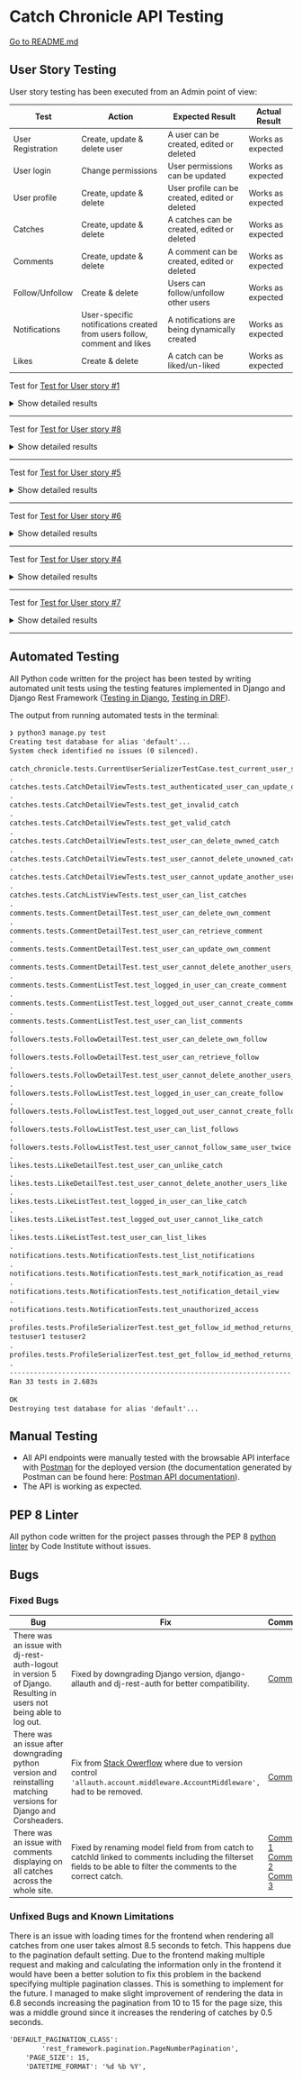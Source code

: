 # Catch Chronicle API Testing

[Go to README.md](../../README.md)

## User Story Testing

User story testing has been executed from an Admin point of view: 

**Test** | **Action** | **Expected Result** | **Actual Result**
-------- | ------------------- | ------------------- | -----------------
User Registration | Create, update & delete user | A user can be created, edited or deleted | Works as expected
User login | Change permissions | User permissions can be updated | Works as expected
User profile | Create, update & delete | User profile can be created, edited or deleted | Works as expected
Catches | Create, update & delete | A catches can be created, edited or deleted | Works as expected
Comments | Create, update & delete | A comment can be created, edited or deleted | Works as expected
Follow/Unfollow | Create & delete |  Users can follow/unfollow other users | Works as expected
Notifications | User-specific notifications created from users follow, comment and likes | A notifications are being dynamically created| Works as expected
Likes | Create & delete | A catch can be liked/un-liked | Works as expected

Test for [Test for User story #1](https://github.com/alexelbert/catch-chronicle-api/issues/1)

<details>
  <summary>Show detailed results</summary>
    User Story: As a developer, I want to be able to create, read, update, and delete user profiles.

    **Test Steps:**
    - Logged in as admin i have CRUD for users
    **Expected Results:**
    - Able to have full CRUD functionality as admin for users
    
    **Screenshots**
        
    ![User Result](/docs/screenshots/usercrud.png)

    <hr>
    
    ![User Result](/docs/screenshots/usercrud2.png)

<hr>
  
  ![User Result](/docs/screenshots/usercrud3.png)

<hr>
  
  ![User Result](/docs/screenshots/usercrud4.png)

<hr>
  
  ![User Result](/docs/screenshots/usercrud5.png)

<hr>
  
  ![User Result](/docs/screenshots/usercrud6.png)
</details>

<hr>

Test for [Test for User story #8](https://github.com/alexelbert/catch-chronicle-api/issues/8)

<details>
  <summary>Show detailed results</summary>
  User Story: As a developer I want to be able to create, read, update and delete catches.

  **Test Steps:**
  - Logged in as admin i have CRUD for catches
  **Expected Results:**
  - Able to have full CRUD functionality as admin for catches
  
  **Screenshots**
    
  ![Catches Result](/docs/screenshots/catchescrud1.png)

  <hr>
  
  ![Catches Result](/docs/screenshots/catchescrud2.png)


<hr>
  
  ![Catches Result](/docs/screenshots/catchescrud3.png)


<hr>
  
  ![Catches Result](/docs/screenshots/catchescrud4.png)

</details>

<hr>

Test for [Test for User story #5](https://github.com/alexelbert/catch-chronicle-api/issues/5)

<details>
  <summary>Show detailed results</summary>
  User Story: As a developer, I want access to create, read, update, and delete comments.

  **Test Steps:**
  - Logged in as admin i have CRUD for comments
  **Expected Results:**
  - Able to have full CRUD functionality as admin for comments
  
  **Screenshots**
    
  ![Comments Result](/docs/screenshots/commentcrud.png)

  <hr>
  
  ![Comments Result](/docs/screenshots/commentcrud2.png)


<hr>
  
  ![Comments Result](/docs/screenshots/commentcrud3.png)

</details>

<hr>

Test for [Test for User story #6](https://github.com/alexelbert/catch-chronicle-api/issues/6)

<details>
  <summary>Show detailed results</summary>
  User Story: As a developer, I want access to create, read, update, and delete follow/unfollow relations between users.

  **Test Steps:**
  - Logged in as admin i have CRUD for follow/unfollow
  **Expected Results:**
  - Able to have full CRUD functionality as admin for follow/unfollow
  
  **Screenshots**
    
  ![Follow/Unfollow Result](/docs/screenshots/follow-unfollow-crud.png)

  <hr>
  
  ![Follow/Unfollow Result](/docs/screenshots/follow-unfollow-crud2.png)

</details>

<hr>

Test for [Test for User story #4](https://github.com/alexelbert/catch-chronicle-api/issues/4)

<details>
  <summary>Show detailed results</summary>
  User Story: As a developer, I want access to create, read, update and delete likes.

  **Test Steps:**
  - Logged in as admin i have CRUD for like
  **Expected Results:**
  - Able to have full CRUD functionality as admin for like
  
  **Screenshots**
    
  ![Like Result](/docs/screenshots/likescrud.png)

  <hr>
  
  ![Like Result](/docs/screenshots/likescrud2.png)

</details>

<hr>

Test for [Test for User story #7](https://github.com/alexelbert/catch-chronicle-api/issues/7)

<details>
  <summary>Show detailed results</summary>
  User Story: As a developer I want notifications to be created automatically when comments, likes, follows are created.

  **Test Steps:**
  - Logged in as admin can see dynamically created notifications and delete
  **Expected Results:**
  - Able to have full CRUD functionality as admin for notifications
  
  **Screenshots**
    
  ![Like Result](/docs/screenshots/notifications.png)

  <hr>
  
  ![Like Result](/docs/screenshots/notifications2.png)

</details>

<hr>


## Automated Testing

All Python code written for the project has been tested by writing automated unit tests using the testing features implemented in Django and Django Rest Framework ([Testing in Django](https://docs.djangoproject.com/en/4.2/topics/testing/), [Testing in DRF](https://www.django-rest-framework.org/api-guide/testing/)).

The output from running automated tests in the terminal:

```
❯ python3 manage.py test
Creating test database for alias 'default'...
System check identified no issues (0 silenced).

catch_chronicle.tests.CurrentUserSerializerTestCase.test_current_user_serializer
.
catches.tests.CatchDetailViewTests.test_authenticated_user_can_update_owned_catch
.
catches.tests.CatchDetailViewTests.test_get_invalid_catch
.
catches.tests.CatchDetailViewTests.test_get_valid_catch
.
catches.tests.CatchDetailViewTests.test_user_can_delete_owned_catch
.
catches.tests.CatchDetailViewTests.test_user_cannot_delete_unowned_catch
.
catches.tests.CatchDetailViewTests.test_user_cannot_update_another_users_catch
.
catches.tests.CatchListViewTests.test_user_can_list_catches
.
comments.tests.CommentDetailTest.test_user_can_delete_own_comment
.
comments.tests.CommentDetailTest.test_user_can_retrieve_comment
.
comments.tests.CommentDetailTest.test_user_can_update_own_comment
.
comments.tests.CommentDetailTest.test_user_cannot_delete_another_users_comment
.
comments.tests.CommentListTest.test_logged_in_user_can_create_comment
.
comments.tests.CommentListTest.test_logged_out_user_cannot_create_comment
.
comments.tests.CommentListTest.test_user_can_list_comments
.
followers.tests.FollowDetailTest.test_user_can_delete_own_follow
.
followers.tests.FollowDetailTest.test_user_can_retrieve_follow
.
followers.tests.FollowDetailTest.test_user_cannot_delete_another_users_follow
.
followers.tests.FollowListTest.test_logged_in_user_can_create_follow
.
followers.tests.FollowListTest.test_logged_out_user_cannot_create_follow
.
followers.tests.FollowListTest.test_user_can_list_follows
.
followers.tests.FollowListTest.test_user_cannot_follow_same_user_twice
.
likes.tests.LikeDetailTest.test_user_can_unlike_catch
.
likes.tests.LikeDetailTest.test_user_cannot_delete_another_users_like
.
likes.tests.LikeListTest.test_logged_in_user_can_like_catch
.
likes.tests.LikeListTest.test_logged_out_user_cannot_like_catch
.
likes.tests.LikeListTest.test_user_can_list_likes
.
notifications.tests.NotificationTests.test_list_notifications
.
notifications.tests.NotificationTests.test_mark_notification_as_read
.
notifications.tests.NotificationTests.test_notification_detail_view
.
notifications.tests.NotificationTests.test_unauthorized_access
.
profiles.tests.ProfileSerializerTest.test_get_follow_id_method_returns_follow_id
testuser1 testuser2
.
profiles.tests.ProfileSerializerTest.test_get_follow_id_method_returns_none_if_not_logged_in
.
----------------------------------------------------------------------
Ran 33 tests in 2.683s

OK
Destroying test database for alias 'default'...
```


## Manual Testing

- All API endpoints were manually tested with the browsable API interface with [Postman](https://www.postman.com/) for the deployed version (the documentation generated by Postman can be found here: [Postman API documentation](https://documenter.getpostman.com/view/33181094/2sA3Bg9aGx)).
- The API is working as expected.

## PEP 8 Linter

All python code written for the project passes through the PEP 8 [python linter](https://pep8ci.herokuapp.com/) by Code Institute without issues.

## Bugs

### Fixed Bugs

| Bug | Fix | Commit |
|---|---|---|
| There was an issue with dj-rest-auth-logout in version 5 of Django. Resulting in users not being able to log out. | Fixed by downgrading Django version, django-allauth and dj-rest-auth for better compatibility. | [Commit](https://github.com/alexelbert/catch-chronicle-api/commit/de66a8653a2d17a1c864f3b5c04540ef10dfbcf8) |
| There was an issue after downgrading python version and reinstalling matching versions for Django and Corsheaders. | Fix from [Stack Owerflow](https://stackoverflow.com/questions/77012106/django-allauth-modulenotfounderror-no-module-named-allauth-account-middlewar/77036615#77036615) where due to version control ```'allauth.account.middleware.AccountMiddleware',``` had to be removed.  | [Commit](https://github.com/alexelbert/catch-chronicle-api/commit/5a86f7f16213204a5b8d0e72381bfd5fa987abd9) |
| There was an issue with comments displaying on all catches across the whole site. | Fixed by renaming model field from from catch to catchId linked to comments including the filterset fields to be able to filter the comments to the correct catch. | [Commit 1](https://github.com/alexelbert/catch-chronicle-api/commit/f3e78b66e9452e8a0f2ccb403e2cb3acbb2f1274) [Commit 2](https://github.com/alexelbert/catch-chronicle-api/commit/ab81af48ddeb4de77ef961017cca867423b5dde0) [Commit 3](https://github.com/alexelbert/catch-chronicle-api/commit/c30f100583e722175247165051d2c2d2e9da7772) |




### Unfixed Bugs and Known Limitations

There is an issue with loading times for the frontend when rendering all catches from one user takes almost 8.5 seconds to fetch. This happens due to the pagination default setting. Due to the frontend making multiple request and making and calculating the information only in the frontend it would have been a better solution to fix this problem in the backend specifying multiple pagination classes. This is something to implement for the future. I managed to make slight improvement of rendering the data in 6.8 seconds increasing the pagination from 10 to 15 for the page size, this was a middle ground since it increases the rendering of catches by 0.5 seconds.
```    
'DEFAULT_PAGINATION_CLASS':
        'rest_framework.pagination.PageNumberPagination',
    'PAGE_SIZE': 15,
    'DATETIME_FORMAT': '%d %b %Y',
 ```


